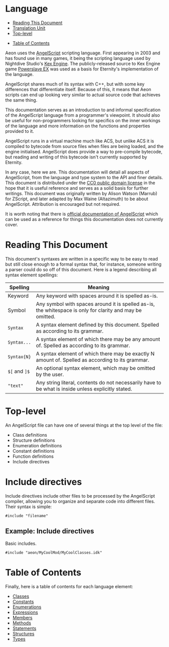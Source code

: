 # Language

<!-- vim-markdown-toc GFM -->

* [Reading This Document](#reading-this-document)
* [Translation Unit](#translation-unit)
* [Top-level](#top-level)
<!-- * [Include directives](#include-directives)
	* [Example: Include directives](#example-include-directives) -->
* [Table of Contents](#table-of-contents)

<!-- vim-markdown-toc -->

Aeon uses the [AngelScript](http://www.angelcode.com/angelscript/) scripting
language. First appearing in 2003 and has found use in many games, it being the
scripting language used by Nightdive Studio's [Kex Engine](https://www.nightdivestudios.com/kex/).
The publicly-released source to Kex Engine game [Powerslave EX](https://github.com/svkaiser/PowerslaveEX)
was used as a basis for Eternity's implementation of the language.

AngelScript shares much of its syntax with C++, but with some key differences
that differentiate itself. Because of this, it means that Aeon scripts can end
up looking very similar to actual source code that achieves the same thing.

This documentation serves as an introduction to and informal specification of
the AngelScript language from a programmer's viewpoint. It should also be
useful for non-programmers looking for specifics on the inner workings of the
language and more information on the functions and properties provided to it.

AngelScript runs in a virtual machine much like ACS, but unlike ACS it is
compiled to bytecode from source files when files are being loaded, and the
engine initialised. AngelScript does provide a way to pre-compile bytecode,
but reading and writing of this bytecode isn't currently supported by Eternity.

In any case, here we are. This documentation will detail all aspects of
AngelScript, from the language and type system to the API and finer details.
This document is distributed under the [CC0 public domain license](LICENSE.txt)
in the hope that it is useful reference and serves as a solid basis for further
writings. This document was originally written by Alison Watson (Marrub) for
ZScript, and later adapted by Max Waine (Altazimuth) to be about AngelScript.
Attribution is encouraged but not required.

It is worth noting that there is [official documentation of AngelScript](https://www.angelcode.com/angelscript/sdk/docs/manual/doc_script.html)
which can be used as a reference for things this documentation does not
currently cover.

# Reading This Document

This document's syntaxes are written in a specific way to be easy to read but
still close enough to a formal syntax that, for instance, someone writing a
parser could do so off of this document. Here is a legend describing all syntax
element spellings:

| Spelling      | Meaning                                                                                                   |
| --------      | -------                                                                                                   |
| Keyword       | Any keyword with spaces around it is spelled as-is.                                                       |
| Symbol        | Any symbol with spaces around it is spelled as-is, the whitespace is only for clarity and may be omitted. |
| `Syntax`      | A syntax element defined by this document. Spelled as according to its grammar.                           |
| `Syntax...`   | A syntax element of which there may be any amount of. Spelled as according to its grammar.                |
| `Syntax{N}`   | A syntax element of which there may be exactly N amount of. Spelled as according to its grammar.          |
| `$[` and `]$` | An optional syntax element, which may be omitted by the user.                                             |
| `"text"`      | Any string literal, contents do not necessarily have to be what is inside unless explicitly stated.       |

<!-- I have no idea what to do here
# Translation Unit

Full ZScript files are referred to as "translation units." This terminology
comes from the C standard, and refers simply to the entirety of a ZScript
source file. ZScript files are looked for in lumps named `zscript` with any
extension. The standard extension is `.zs`, but `.zsc` is common as well. The
author of this documentation prefers `.zsc`.

The base translation unit `zscript` may start with a version directive, then
followed by any number of top-level definitions and `#include` directives.
Included translation units may not have version directives.

All keywords and identifiers in ZScript are case insensitive.
-->

# Top-level

An AngelScript file can have one of several things at the top level of the
file:

* Class definitions
* Structure definitions
* Enumeration definitions
* Constant definitions
* Function definitions
* Include directives
<!-- TODO: OTHER STUFF -->


# Include directives

Include directives include other files to be processed by the AngelScript
compiler, allowing you to organize and separate code into different files.
Their syntax is simple:

```
#include "filename"
```

<!-- Note that included filenames will conflict with other mods. If two mods have a
file named `aeon/MyCoolClasses.idk` and both include it, expecting to get
different files, the engine will fail to load with a script error.

To avoid this, it is suggested to place your Aeon code under a uniquely
named sub-folder. -->

## Example: Include directives

Basic includes.

```
#include "aeon/MyCoolMod/MyCoolClasses.idk"
```

# Table of Contents

Finally, here is a table of contents for each language element:

<!-- inter-toc -->

* [Classes](language/Classes.md)
* [Constants](language/Constants.md)
* [Enumerations](language/Enumerations.md)
* [Expressions](language/Expressions.md)
* [Members](language/Members.md)
* [Methods](language/Methods.md)
* [Statements](language/Statements.md)
* [Structures](language/Structures.md)
* [Types](language/Types.md)

<!-- end -->

<!-- EOF -->
